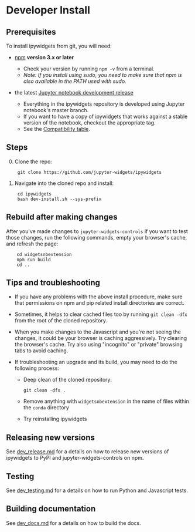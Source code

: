 Developer Install
=================

Prerequisites
-------------

To install ipywidgets from git, you will need:

- [npm](https://www.npmjs.com/) **version 3.x or later**
  + Check your version by running `npm -v` from a terminal.
  + *Note: If you install using sudo, you need to make sure that npm is also
    available in the PATH used with sudo.*


- the latest [Jupyter notebook development release](https://github.com/jupyter/notebook)
  + Everything in the ipywidgets repository is developed using Jupyter 
    notebook's master branch. 
  + If you want to have a copy of ipywidgets that works against a stable
    version of the notebook, checkout the appropriate tag.
  + See the
    [Compatibility table](https://github.com/jupyter-widgets/ipywidgets#compatibility).

Steps
-----

0. Clone the repo:

        git clone https://github.com/jupyter-widgets/ipywidgets

1. Navigate into the cloned repo and install:

        cd ipywidgets
        bash dev-install.sh --sys-prefix

Rebuild after making changes
----------------------------

After you've made changes to `jupyter-widgets-controls` if you want to test those
changes, run the following commands, empty your browser's cache, and refresh
the page:

        cd widgetsnbextension
        npm run build
        cd ..

Tips and troubleshooting
------------------------

- If you have any problems with the above install procedure, make sure that
permissions on npm and pip related install directories are correct.

- Sometimes, it helps to clear cached files too by running `git clean -dfx`
  from the root of the cloned repository.

- When you make changes to the Javascript and you're not seeing the changes,
 it could be your browser is caching aggressively. Try clearing the browser's
 cache. Try also using "incognito" or "private" browsing tabs to avoid
 caching.

- If troubleshooting an upgrade and its build, you may need to do the
  following process:
  
    - Deep clean of the cloned repository:
    
      ```
      git clean -dfx .
      ```

    - Remove anything with `widgetsnbextension` in the name of files within
        the `conda` directory

    - Try reinstalling ipywidgets
    
Releasing new versions
----------------------

See [dev_release.md](dev_release.md) for a details on how to release new versions of ipywidgets to PyPI and jupyter-widgets-controls on npm. 

Testing
-------

See [dev_testing.md](dev_testing.md) for a details on how to run Python and Javascript tests. 

Building documentation
----------------------

See [dev_docs.md](dev_docs.md) for a details on how to build the docs. 
